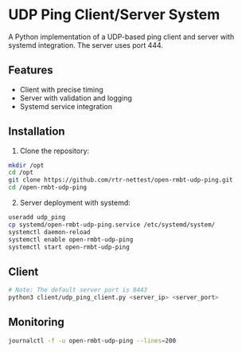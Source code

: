 # UDP Ping Client/Server System

A Python implementation of a UDP-based ping client and server with systemd integration.
The server uses port 444.

## Features
- Client with precise timing
- Server with validation and logging
- Systemd service integration

## Installation

1. Clone the repository:
```bash
mkdir /opt
cd /opt
git clone https://github.com/rtr-nettest/open-rmbt-udp-ping.git
cd /open-rmbt-udp-ping
```

2. Server deployment with systemd:

```bash
useradd udp_ping
cp systemd/open-rmbt-udp-ping.service /etc/systemd/system/
systemctl daemon-reload
systemctl enable open-rmbt-udp-ping 
systemctl start open-rmbt-udp-ping
```


## Client
```bash
# Note: The default server port is 8443
python3 client/udp_ping_client.py <server_ip> <server_port>
```

## Monitoring
```bash
journalctl -f -u open-rmbt-udp-ping --lines=200
```
